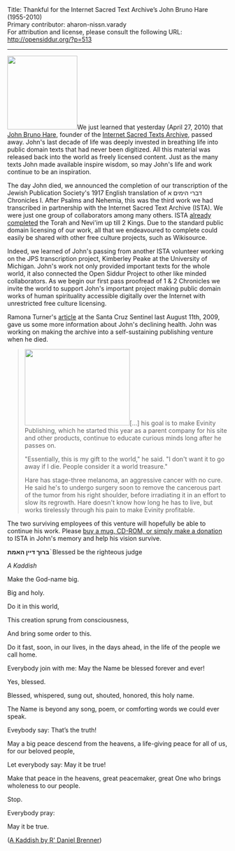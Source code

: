 <html>
<head></head>
<body>
Title: Thankful for the Internet Sacred Text Archive&#8217;s John Bruno Hare (1955-2010)<br />
Primary contributor: aharon-nissn.varady<br />
For attribution and license, please consult the following URL: <a href="http://opensiddur.org/?p=513">http://opensiddur.org/?p=513</a>
<p />
<hr />

<a href="https://opensiddur.org/wp-content/uploads/2010/04/brujo.jpg"><img class="alignright size-full wp-image-505" title="John Bruno Hare" src="https://opensiddur.org/wp-content/uploads/2010/04/brujo.jpg" alt="" width="160" height="168" /></a>We just learned that yesterday (April 27, 2010) that <a href="http://www.webweasel.com/brujo/index.htm" target="_blank">John Bruno Hare</a>, founder of the <a href="http://www.sacred-texts.com/index.htm" target="_blank">Internet Sacred Texts Archive</a>, passed away. John's last decade of life was deeply invested in breathing life into public domain texts that had never been digitized. All this material was released back into the world as freely licensed content. Just as the many texts John made available inspire wisdom, so may John's life and work continue to be an inspiration.

The day John died, we announced the completion of our transcription of the Jewish Publication Society's 1917 English translation of  דברי הימים א Chronicles I. After Psalms and Nehemia, this was the third work we had transcribed in partnership with the Internet Sacred Text Archive (ISTA). We were just one group of collaborators among many others. ISTA <a href="http://www.sacred-texts.com/bib/jps/" target="_blank">already completed</a> the Torah and Nevi'im up till 2 Kings. Due to the standard public domain licensing of our work, all that we endeavoured to complete could easily be shared with other free culture projects, such as Wikisource.

Indeed, we learned of John's passing from another ISTA volunteer working on the JPS transcription project, Kimberley Peake at the University of Michigan. John's work not only provided important texts for the whole world, it  also connected the Open Siddur Project to other like minded  collaborators. As we begin our first pass proofread of 1 &amp; 2 Chronicles we invite the world to support John's important project making public domain works of human spirituality accessible digitally over the Internet with unrestricted free culture licensing.

Ramona Turner's <a href="http://web.archive.org/web/20140107165437/http://www.santacruzsentinel.com/localnews/ci_13035056" target="_blank">article</a> at the Santa Cruz Sentinel last August 11th, 2009, gave us some more information about John's declining health. John was working on making the archive into a self-sustaining publishing venture when he died.

<blockquote><a href="https://opensiddur.org/wp-content/uploads/2010/04/Evinity-Publishing.jpg"><img class="alignright size-full wp-image-510" title="Evinity Publishing" src="https://opensiddur.org/wp-content/uploads/2010/04/Evinity-Publishing.jpg" alt="" width="240" height="174" /></a>[...] his goal is to make Evinity  Publishing, which he started this year as a parent company for his site  and other products, continue to educate curious minds long after he passes on.

"Essentially, this is my gift to the world," he said. "I don't want  it to go away if I die. People consider it a world treasure."

Hare  has stage-three melanoma, an aggressive cancer with no cure. He said  he's to undergo surgery soon to remove the cancerous part of the tumor  from his right shoulder, before irradiating it in an effort to slow its  regrowth. Hare doesn't know how long he has to live, but works  tirelessly through his pain to make Evinity profitable.</blockquote>

The two surviving employees of this venture will hopefully be able to continue his work. Please <a href="http://www.sacred-texts.com/cdshop/index.htm" target="_blank">buy a mug, CD-ROM, or simply make a donation</a> to ISTA in John's memory and help his vision survive.

<strong>ברוּך דיין האמת </strong>֨ Blessed be the righteous judge

<em>A Kaddish</em>

Make the God-name big.

Big and holy.

Do it in this world,

This creation sprung from consciousness,

And bring some order to this.

Do it fast, soon, in our lives, in the days ahead, in the life of the
people we call home.

Everybody join with me: May the Name be blessed forever and ever!

Yes, blessed.

Blessed, whispered, sung out, shouted, honored, this holy name.

The Name is beyond any song, poem, or comforting words we could ever   speak.

Eveybody say: That’s the truth!

May a big peace descend from the heavens, a life-giving peace for all
of us, for our beloved people,

Let everybody say: May it be true!

Make that peace in the heavens, great peacemaker, great One who  brings
wholeness to our people.

Stop.

Everybody pray:

May it be true.

(<a href="https://opensiddur.org/2009/12/kaddish-by-rabbi-daniel-brenner/" target="_self">A Kaddish by R' Daniel Brenner</a>)
</body>
</html>
